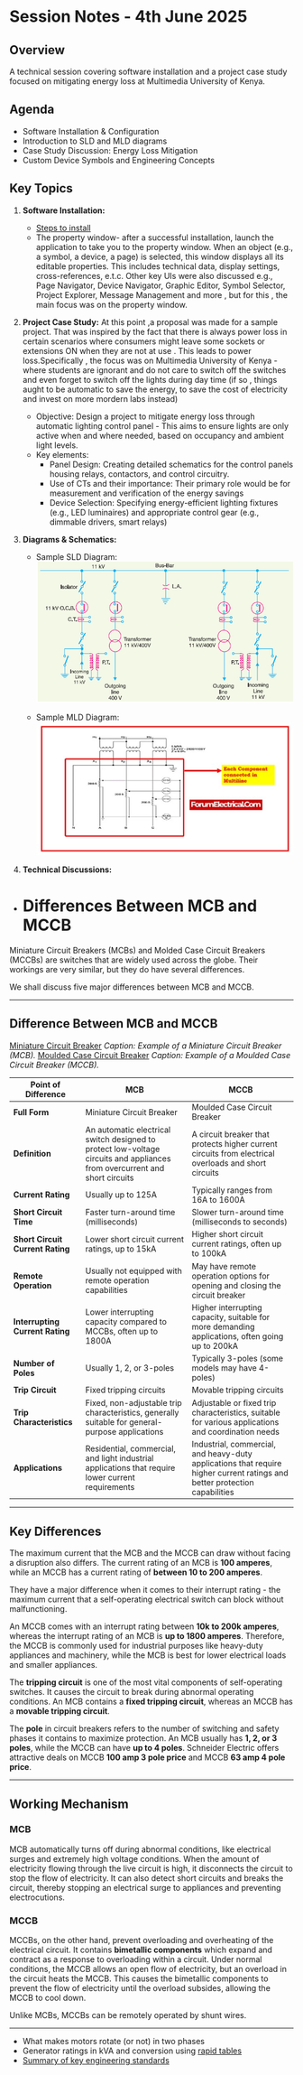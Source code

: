 # Session Notes - 4th June 2025

## Overview
A technical session covering software installation and a project case study focused on mitigating energy loss at Multimedia University of Kenya.

## Agenda
- Software Installation & Configuration  
- Introduction to SLD and MLD diagrams  
- Case Study Discussion: Energy Loss Mitigation  
- Custom Device Symbols and Engineering Concepts

## Key Topics
1. **Software Installation:**  
   - [Steps to install](https://github.com/plochoidysis-ojwege/Industrial-Panel-Design/tree/main/Documentation/Software%20setup)  
   - The property window- after a successful installation, launch the application to take you to the property window.
     When an object (e.g., a symbol, a device, a page) is selected, this window displays all its editable properties. This includes technical data, display settings, cross-references, e.t.c. 
Other key UIs were also discussed e.g., Page Navigator, Device Navigator, Graphic Editor, Symbol Selector, Project Explorer, Message Management and more , but for this , the main focus was on the property window.
2. **Project Case Study:**
At this point ,a proposal was made for a sample project. That was inspired by the fact that there is always power loss in certain scenarios where consumers might leave some sockets or extensions ON when they are not at use . This leads to power loss.Specifically , the focus was on Multimedia University of Kenya - where students are ignorant and do not care to switch off the switches and even forget to switch off the lights during day time (if so , things aught to be automatic to save the energy, to save the cost of electricity and invest on more mordern labs instead)
   - Objective: Design a project to mitigate energy loss through automatic lighting control panel - This aims to ensure lights are only active when and where needed, based on occupancy and ambient light levels.
   - Key elements:
     -   Panel Design: Creating detailed schematics for the control panels housing relays, contactors, and control circuitry.
     - Use of CTs and their importance: Their primary role would be for measurement and verification of the energy savings
     - Device Selection: Specifying energy-efficient lighting fixtures (e.g., LED luminaires) and appropriate control gear (e.g., dimmable drivers, smart relays)

4. **Diagrams & Schematics:**  
   - Sample SLD Diagram:  
     ![sld](https://github.com/plochoidysis-ojwege/Industrial-Panel-Design/blob/main/Documentation/images%20for%20the%20session%20notes/sld.png)

   - Sample MLD Diagram:  
   ![mld](https://github.com/plochoidysis-ojwege/Industrial-Panel-Design/blob/main/Documentation/images%20for%20the%20session%20notes/mld.jpg)

5. **Technical Discussions:** 
   
  - # Differences Between MCB and MCCB

Miniature Circuit Breakers (MCBs) and Molded Case Circuit Breakers (MCCBs) are switches that are widely used across the globe. Their workings are very similar, but they do have several differences.

We shall discuss five major differences between MCB and MCCB.

---

## Difference Between MCB and MCCB
[Miniature Circuit Breaker](path/to/mcb-image.png)
*Caption: Example of a Miniature Circuit Breaker (MCB).*
[Moulded Case Circuit Breaker](path/to/mccb-image.png)
*Caption: Example of a Moulded Case Circuit Breaker (MCCB).*

| **Point of Difference**       | **MCB**                                                                 | **MCCB**                                                                 |
|-------------------------------|-------------------------------------------------------------------------|-------------------------------------------------------------------------|
| **Full Form**                 | Miniature Circuit Breaker                                              | Moulded Case Circuit Breaker                                           |
| **Definition**                | An automatic electrical switch designed to protect low-voltage circuits and appliances from overcurrent and short circuits | A circuit breaker that protects higher current circuits from electrical overloads and short circuits |
| **Current Rating**            | Usually up to 125A                                                    | Typically ranges from 16A to 1600A                                     |
| **Short Circuit Time**        | Faster turn-around time (milliseconds)                                | Slower turn-around time (milliseconds to seconds)                      |
| **Short Circuit Current Rating** | Lower short circuit current ratings, up to 15kA                     | Higher short circuit current ratings, often up to 100kA                |
| **Remote Operation**          | Usually not equipped with remote operation capabilities               | May have remote operation options for opening and closing the circuit breaker |
| **Interrupting Current Rating** | Lower interrupting capacity compared to MCCBs, often up to 1800A      | Higher interrupting capacity, suitable for more demanding applications, often going up to 200kA |
| **Number of Poles**           | Usually 1, 2, or 3-poles                                              | Typically 3-poles (some models may have 4-poles)                       |
| **Trip Circuit**              | Fixed tripping circuits                                               | Movable tripping circuits                                              |
| **Trip Characteristics**      | Fixed, non-adjustable trip characteristics, generally suitable for general-purpose applications | Adjustable or fixed trip characteristics, suitable for various applications and coordination needs |
| **Applications**              | Residential, commercial, and light industrial applications that require lower current requirements | Industrial, commercial, and heavy-duty applications that require higher current ratings and better protection capabilities |

---

## Key Differences

The maximum current that the MCB and the MCCB can draw without facing a disruption also differs. The current rating of an MCB is **100 amperes**, while an MCCB has a current rating of **between 10 to 200 amperes**.

They have a major difference when it comes to their interrupt rating - the maximum current that a self-operating electrical switch can block without malfunctioning.

An MCCB comes with an interrupt rating between **10k to 200k amperes**, whereas the interrupt rating of an MCB is **up to 1800 amperes**. Therefore, the MCCB is commonly used for industrial purposes like heavy-duty appliances and machinery, while the MCB is best for lower electrical loads and smaller appliances.

The **tripping circuit** is one of the most vital components of self-operating switches. It causes the circuit to break during abnormal operating conditions. An MCB contains a **fixed tripping circuit**, whereas an MCCB has a **movable tripping circuit**.

The **pole** in circuit breakers refers to the number of switching and safety phases it contains to maximize protection. An MCB usually has **1, 2, or 3 poles**, while the MCCB can have **up to 4 poles**. Schneider Electric offers attractive deals on MCCB **100 amp 3 pole price** and MCCB **63 amp 4 pole price**.

---

## Working Mechanism

### MCB
MCB automatically turns off during abnormal conditions, like electrical surges and extremely high voltage conditions. When the amount of electricity flowing through the live circuit is high, it disconnects the circuit to stop the flow of electricity. It can also detect short circuits and breaks the circuit, thereby stopping an electrical surge to appliances and preventing electrocutions.

### MCCB
MCCBs, on the other hand, prevent overloading and overheating of the electrical circuit. It contains **bimetallic components** which expand and contract as a response to overloading within a circuit. Under normal conditions, the MCCB allows an open flow of electricity, but an overload in the circuit heats the MCCB. This causes the bimetallic components to prevent the flow of electricity until the overload subsides, allowing the MCCB to cool down.

Unlike MCBs, MCCBs can be remotely operated by shunt wires.

---



   - What makes motors rotate (or not) in two phases
   - Generator ratings in kVA and conversion using [rapid tables](https://www.rapidtables.com/calc/electric/kVA_to_Amp_Calculator.html) 
   - [Summary of key engineering standards](https://github.com/plochoidysis-ojwege/Industrial-Panel-Design/tree/main/Resources/Standards_Excerpts)
